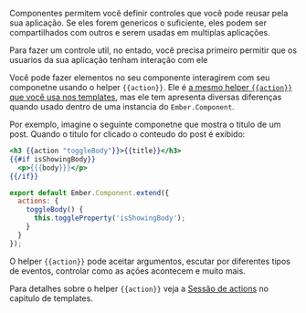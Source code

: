 Componentes permitem você definir controles que você pode reusar pela 
sua aplicação. Se eles forem genericos o suficiente, eles podem ser compartilhados
com outros e serem usadas em multiplas aplicações.

Para fazer um controle util, no entado, você precisa primeiro permitir que os usuarios 
da sua aplicação tenham interação com ele

Você pode fazer elementos no seu componente interagirem com seu componetne 
usando o helper `{{action}}`. Ele é [a mesmo helper `{{action}}` que você usa nos 
templates](../../templates/actions), mas ele tem apresenta diversas diferenças quando 
usado dentro de uma instancia  do `Ember.Component`.

Por exemplo, imagine o seguinte componetne que mostra o titulo de um post.
Quando o titulo for clicado o conteudo do post é exibido:

```app/templates/components/post-summary.hbs
<h3 {{action "toggleBody"}}>{{title}}</h3>
{{#if isShowingBody}}
  <p>{{{body}}}</p>
{{/if}}
```

```app/components/post-summary.js
export default Ember.Component.extend({
  actions: {
    toggleBody() {
      this.toggleProperty('isShowingBody');
    }
  }
});
```

O helper `{{action}}` pode aceitar argumentos, escutar por diferentes tipos de eventos,
controlar como as ações acontecem e muito mais.

Para detalhes sobre o helper `{{action}}` veja a [Sessão de actions](../../templates/actions) 
no capitulo de templates.
